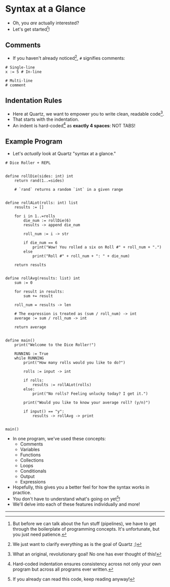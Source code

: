# Syntax at a Glance

- Oh, you *are* actually interested?
- Let's get started[^1]!

## Comments

- If you haven't already noticed[^2], `#` signifies comments:

```qrtz
# Single-line
x := 5 # In-line

# Multi-line
# comment
```

## Indentation Rules

- Here at Quartz, we want to empower you to write clean, readable code[^3].
- That starts with the indentation.
- An indent is hard-coded[^4] as **exactly 4 spaces**: NOT TABS!

## Example Program

- Let's *actually* look at Quartz "syntax at a glance."

```qrtz
# Dice Roller + REPL


define rollDie(sides: int) int
    return rand(1..=sides)

    # `rand` returns a random `int` in a given range


define rollALot(rolls: int) list
    results := []

    for i in 1..=rolls
        die_num := rollDie(6)
        results -> append die_num

        roll_num := i -> str

        if die_num == 6
            print("Wow! You rolled a six on Roll #" + roll_num + ".")
        else
            print("Roll #" + roll_num + ": " + die_num)

    return results


define rollAvg(results: list) int
    sum := 0

    for result in results:
        sum += result

    roll_num = results -> len

    # The expression is treated as (sum / roll_num) -> int
    average := sum / roll_num -> int

    return average


define main()
    print("Welcome to the Dice Roller!")

    RUNNING := True
    while RUNNING
        print("How many rolls would you like to do?")

        rolls := input -> int

        if rolls:
            results := rollALot(rolls)
        else:
            print("No rolls? Feeling unlucky today? I get it.")

        print("Would you like to know your average roll? (y/n)")

        if input() == "y":
            results -> rollAvg -> print


main()

```

- In one program, we've used these concepts:
  - Comments
  - Variables
  - Functions
  - Collections
  - Loops
  - Conditionals
  - Output
  - Expressions
- Hopefully, this gives you a better feel for how the syntax works in practice.
- You don't have to understand what's going on yet[^5]!
- We'll delve into each of these features individually and more!

---

[^1]: But before we can talk about the fun stuff (pipelines), we have to get through the boilerplate of programming concepts.
  It's unfortunate, but you just need patience.
[^2]: We just want to clarify everything as is the goal of Quartz ;\)
[^3]: What an original, revolutionary goal!
  No one has ever thought of this!
[^4]: Hard-coded indentation ensures consistency across not only your own program but across all programs ever written.
[^5]: If you already can read this code, keep reading anyway!

